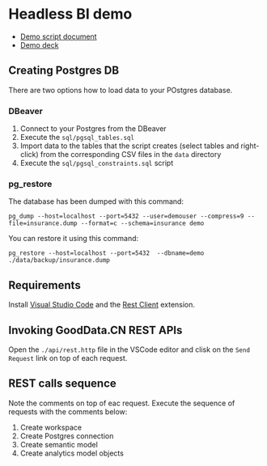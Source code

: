 # Headless BI demo 

* [Demo script document](https://docs.google.com/document/d/1cykrZoyS7mj_rHSQdLDht4mhYidscok3Jv-FhSFOE4Q/edit#)
* [Demo deck](https://docs.google.com/presentation/d/1kCe_0dp1Z481klcW8SfOhuLuKgy58p7fwjDMSkN_uoo/edit#slide=id.g7e01633636_0_414)

## Creating Postgres DB
There are two options how to load data to your POstgres database.

### DBeaver
1. Connect to your Postgres from the DBeaver
2. Execute the ``sql/pgsql_tables.sql``
3. Import data to the tables that the script creates (select tables and right-click) from the corresponding CSV files in the ``data`` directory
4. Execute the ``sql/pgsql_constraints.sql`` script

### pg_restore
The database has been dumped with this command:
 
 ``pg_dump --host=localhost --port=5432 --user=demouser --compress=9 --file=insurance.dump --format=c --schema=insurance demo``

 You can restore it using this command:

  ``pg_restore --host=localhost --port=5432  --dbname=demo ./data/backup/insurance.dump``

## Requirements
Install [Visual Studio Code](https://code.visualstudio.com/) and the [Rest Client](https://marketplace.visualstudio.com/items?itemName=humao.rest-client) extension.

## Invoking GoodData.CN REST APIs
Open the ``./api/rest.http`` file in the VSCode editor and clisk on the ``Send Request`` link on top of each request. 

## REST calls sequence
Note the comments on top of eac request. Execute the sequence of requests with the comments below:

1. Create workspace
2. Create Postgres connection
3. Create semantic model
4. Create analytics model objects